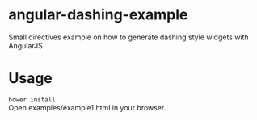 angular-dashing-example
=======================

Small directives example on how to generate dashing style widgets with AngularJS.


Usage
=====

```bower install```  
Open examples/example1.html in your browser.